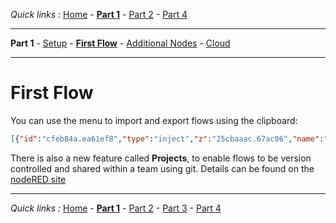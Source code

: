 *Quick links :*
[Home](/README.md) - [**Part 1**](/part1/README.md) - [Part 2](/part2/README.md) - [Part 4](/part4/README.md)
***
**Part 1** - [Setup](/part1/PREREQ.md) - [**First Flow**](/part1/FIRSTFLOW.md) - [Additional Nodes](/part1/ADDITIONALNODES.md) - [Cloud](/part1/IOTCLOUD.md)
***

# First Flow

You can use the menu to import and export flows using the clipboard:

``` json
[{"id":"cfeb84a.ea61ef8","type":"inject","z":"25cbaaac.67ac06","name":"","topic":"","payload":"","payloadType":"date","repeat":"30","crontab":"","once":false,"onceDelay":0.1,"x":170,"y":200,"wires":[["624368e5.550d88"]]},{"id":"624368e5.550d88","type":"debug","z":"25cbaaac.67ac06","name":"","active":true,"tosidebar":true,"console":false,"tostatus":false,"complete":"false","x":420,"y":200,"wires":[]}]
```

There is also a new feature called **Projects**, to enable flows to be version controlled and shared within a team using git.  Details can be found on the [nodeRED site](https://nodered.org/docs/user-guide/projects/)

***
*Quick links :*
[Home](/README.md) - [**Part 1**](/part1/README.md) - [Part 2](/part2/README.md) - [Part 3](/part3/README.md) - [Part 4](/part4/README.md)
